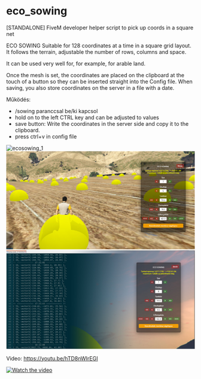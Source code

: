 # eco_sowing
[STANDALONE] FiveM developer helper script to pick up coords in a square net

ECO SOWING
Suitable for 128 coordinates at a time in a square grid layout. It follows the terrain, adjustable the number of rows, columns and space.

It can be used very well for, for example, for arable land.

Once the mesh is set, the coordinates are placed on the clipboard at the touch of a button so they can be inserted straight into the Config file.
When saving, you also store coordinates on the server in a file with a date.

Működés:
-	/sowing paranccsal be/ki kapcsol
-	hold on to the left CTRL key and can be adjusted to values
-	save button: Write the coordinates in the server side and copy it to the clipboard.
- 	press ctrl+v in config file


![ecosowing_1](https://github.com/Ekhion76/eco_sowing/blob/main/preview_images/eco_sowing_1'.jpg)
![ecosowing_2](https://github.com/Ekhion76/eco_sowing/blob/main/preview_images/eco_sowing_2.jpg)
![ecosowing_3](https://github.com/Ekhion76/eco_sowing/blob/main/preview_images/eco_sowing_3.jpg)

Video:
https://youtu.be/hTD8nWIrEGI

[![Watch the video](https://img.youtube.com/vi/hTD8nWIrEGI/sddefault.jpg)](https://youtu.be/hTD8nWIrEGI)
